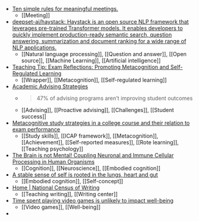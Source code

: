 - [Ten simple rules for meaningful meetings.](https://osf.io/preprints/socarxiv/ethrg/)
	- [[Meeting]]
- [deepset-ai/haystack: Haystack is an open source NLP framework that leverages pre-trained Transformer models. It enables developers to quickly implement production-ready semantic search, question answering, summarization and document ranking for a wide range of NLP applications.](https://github.com/deepset-ai/haystack)
	- [[Natural language processing]], [[Question and answer]], [[Open source]], [[Machine Learning]], [[Artificial intelligence]]
- [Teaching Tip: Exam Reflections: Promoting Metacognition and Self-Regulated Learning](https://www.mghihp.edu/faculty-staff-faculty-compass-teaching/teaching-tip-exam-reflections-promoting-metacognition-and)
	- [[Wrapper]], [[Metacognition]], [[Self-regulated learning]]
- [Academic Advising Strategies](https://www.civitaslearning.com/blog/4-challenges-derailing-academic-advisor-effectiveness-and-how-to-fix-them/)
	- >47% of advising programs aren’t improving student outcomes
	- [[Advising]], [[Proactive advising]], [[Challenges]], [[Student success]]
- [Metacognitive study strategies in a college course and their relation to exam performance](https://link.springer.com/article/10.3758/s13421-020-01106-5)
	- [[Study skills]], [[ICAP framework]], [[Metacognition]], [[Achievement]], [[Self-reported measures]], [[Rote learning]], [[Teaching psychology]]
- [The Brain is not Mental! Coupling Neuronal and Immune Cellular Processing in Human Organisms](https://psyarxiv.com/fgcy5)
	- [[Cognition]], [[Neuroscience]], [[Embodied cognition]]
- [A stable sense of self is rooted in the lungs, heart and gut](https://psyche.co/ideas/a-stable-sense-of-self-is-rooted-in-the-lungs-heart-and-gut)
	- [[Embodied cognition]], [[Self-concept]]
- [Home | National Census of Writing](https://writingcensus.ucsd.edu/)
	- [[Teaching writing]], [[Writing center]]
- [Time spent playing video games is unlikely to impact well-being](https://royalsocietypublishing.org/doi/10.1098/rsos.220411)
	- [[Video games]], [[Well-being]]
-